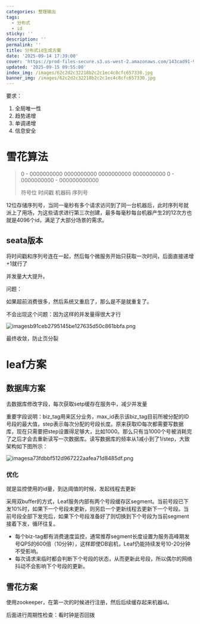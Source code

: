 ```yaml
---
categories: 整理输出
tags:
  - 分布式
  - id
sticky: ''
description: ''
permalink: ''
title: 分布式id生成方案
date: '2025-09-14 17:39:00'
cover: 'https://prod-files-secure.s3.us-west-2.amazonaws.com/143cad91-961b-48b0-82dc-78fbb6eb5abe/afeecfdd-b53a-4d0d-8dc8-7f6afe626350/anime-anime-girls-Mori-Calliope-Hololive-Dino-Art-2304478-wallhere.com.jpg?X-Amz-Algorithm=AWS4-HMAC-SHA256&X-Amz-Content-Sha256=UNSIGNED-PAYLOAD&X-Amz-Credential=ASIAZI2LB4663FDT2UPL%2F20250917%2Fus-west-2%2Fs3%2Faws4_request&X-Amz-Date=20250917T230039Z&X-Amz-Expires=3600&X-Amz-Security-Token=IQoJb3JpZ2luX2VjEDcaCXVzLXdlc3QtMiJHMEUCIQDnAhyIks9GaygHFzoUOdMStwq3xDLC%2BPm6jCtOdRGR5QIgEXpoSrg211cf07oIG0YBOR6wnis9Fe%2BwuFgKlFvNk5gqiAQIsP%2F%2F%2F%2F%2F%2F%2F%2F%2F%2FARAAGgw2Mzc0MjMxODM4MDUiDEx7pgX3O%2BuLQh9GBircA2%2BjSLq9F%2B%2BK%2F%2FEF%2B9pRQy6NV3ppSrGvE9vTZgCl0gizjqatpUkqmf%2FF21CejqtzVhhciZdAWylXW8ymk6kVV9gLOQJD21OR0mU4Fhg4bAtb6wrvxTXXD1AmN%2BSIL%2BZ%2Fqh1CdsaZXT%2BnIJg%2FnQm63KywXDjCkUzCtrylRpw1SiZtMKJvWT0jBPTrdweEqsfuISJDA3fv85AZbkpfT%2BfK1FkAj0oJg1edUn0tkAwv6Znv%2FXAj8CE09JQXEosqcHsN7I%2FNA9d1BJVKXbkir7wmtcaZSk%2FJ8XfWc66BabUagGKDqNyYuk6abNnV98Ixneik0nRY%2FydrQgZk2L2TtUpBRw1Ns%2FHW%2FQ%2Bv5FO6nS0bj716lMpdV0mjbNBTI7j5Rkit6kPjcFo77vUlBUL%2BMhoNbljEvW6kb6MSUOcMPwowNucqW3H6pPHiZ%2BJlg19vYOy4T5Y16YySkB4xLuIbITLIjIeY7OkJfkDqYXmSJimZVimBfh1MWIblp5o5STvQnv0k%2FmifNfE%2BPubZYSkaPUwOLn7dn0z%2FCxauZZcoY3g0sIvxfDSTRZ4uhmS5smRqpxYelJTOLcXS7xpJzgayHmJBhOMtiYDFUgYau4UJSNZ793yH7oGjs7zJDMRZTEhoMPz1rMYGOqUBFsVyuhM1xlgJaBnbAmapjJebr%2FNOTEN3GgSFe%2FzK149YVh2PGPZPFf1CtQCFXbMqo8oS8a0Cufe%2BvGEw00nitsidC1UQRZTn4QXa0N7qz4d9nADmTeeXAenvUnTGeZAsSJSYKhKwL1J5S9mucf%2Fo7YKLyap0VmjXVSKuEBrPQrz4i%2F%2F1xpJVPx5FyTJ3%2BDS%2BjokpB%2B3qcKUvSi%2B7SokGwegxEv%2Fi&X-Amz-Signature=00135e90a8ac6fcbf8b147b55644f97501ae4c1a3530c2a21b5632f1165a06c3&X-Amz-SignedHeaders=host&x-amz-checksum-mode=ENABLED&x-id=GetObject'
updated: '2025-09-15 09:55:00'
index_img: /images/62c2d2c32218b2c2c1ec4c8cfc657330.jpg
banner_img: /images/62c2d2c32218b2c2c1ec4c8cfc657330.jpg
---
```


要求：

1. 全局唯一性
2. 趋势递增
3. 单调递增
4. 信息安全

# 雪花算法

> 0 - 0000000000 0000000000 0000000000 0000000000 0 - 0000000000 - 000000000000
>
> 符号位 时间戳 机器码 序列号
>
>

12位存储序列号，当同一毫秒有多个请求访问到了同一台机器后，此时序列号就派上了用场，为这些请求进行第三次创建，最多每毫秒每台机器产生2的12次方也就是4096个id，满足了大部分场景的需求。


## seata版本


将时间戳和序列号连在一起，然后每个微服务开始只获取一次时间，后面直接递增+1就行了


并发量大大提升。


问题：


如果超前消费很多，然后系统又重启了，那么是不是就重复了。


不会出现这个问题：因为这样的并发量得很大才行


![imagesb91ceb2795145be127635d50c861bbfa.png](/images/c686239b1567bd4f1ee7f6da809063a0.png)


最终收敛，防止页分裂


# leaf方案


## 数据库方案


去数据库修改字段，每次获取setp缓存在服务中，减少并发量


重要字段说明：biz_tag用来区分业务，max_id表示该biz_tag目前所被分配的ID号段的最大值，step表示每次分配的号段长度。原来获取ID每次都需要写数据库，现在只需要把step设置得足够大，比如1000。那么只有当1000个号被消耗完了之后才会去重新读写一次数据库。读写数据库的频率从1减小到了1/step，大致架构如下图所示：


![imagesa73fdbbf512d967222aafea71d8485df.png](/images/6ba8f71fc9902de8f6ead17de802a727.png)


### 优化


就是监控使用的id量，到达阈值的时候，发起线程去更新


采用双buffer的方式，Leaf服务内部有两个号段缓存区segment。当前号段已下发10%时，如果下一个号段未更新，则另启一个更新线程去更新下一个号段。当前号段全部下发完后，如果下个号段准备好了则切换到下个号段为当前segment接着下发，循环往复。

- 每个biz-tag都有消费速度监控，通常推荐segment长度设置为服务高峰期发号QPS的600倍（10分钟），这样即使DB宕机，Leaf仍能持续发号10-20分钟不受影响。
- 每次请求来临时都会判断下个号段的状态，从而更新此号段，所以偶尔的网络抖动不会影响下个号段的更新。

## 雪花方案


使用zookeeper，在第一次的时候进行注册，然后后续缓存起来机器id。


后面进行周期性检查：看时钟是否回拨

